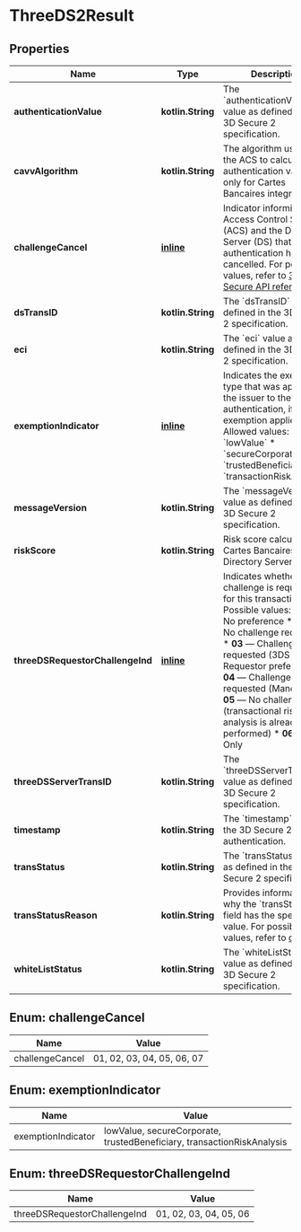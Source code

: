 
# ThreeDS2Result

## Properties
Name | Type | Description | Notes
------------ | ------------- | ------------- | -------------
**authenticationValue** | **kotlin.String** | The &#x60;authenticationValue&#x60; value as defined in the 3D Secure 2 specification. |  [optional]
**cavvAlgorithm** | **kotlin.String** | The algorithm used by the ACS to calculate the authentication value, only for Cartes Bancaires integrations. |  [optional]
**challengeCancel** | [**inline**](#ChallengeCancel) | Indicator informing the Access Control Server (ACS) and the Directory Server (DS) that the authentication has been cancelled. For possible values, refer to [3D Secure API reference](https://docs.adyen.com/online-payments/3d-secure/api-reference#mpidata). |  [optional]
**dsTransID** | **kotlin.String** | The &#x60;dsTransID&#x60; value as defined in the 3D Secure 2 specification. |  [optional]
**eci** | **kotlin.String** | The &#x60;eci&#x60; value as defined in the 3D Secure 2 specification. |  [optional]
**exemptionIndicator** | [**inline**](#ExemptionIndicator) | Indicates the exemption type that was applied by the issuer to the authentication, if exemption applied. Allowed values: * &#x60;lowValue&#x60; * &#x60;secureCorporate&#x60; * &#x60;trustedBeneficiary&#x60; * &#x60;transactionRiskAnalysis&#x60;  |  [optional]
**messageVersion** | **kotlin.String** | The &#x60;messageVersion&#x60; value as defined in the 3D Secure 2 specification. |  [optional]
**riskScore** | **kotlin.String** | Risk score calculated by Cartes Bancaires Directory Server (DS). |  [optional]
**threeDSRequestorChallengeInd** | [**inline**](#ThreeDSRequestorChallengeInd) | Indicates whether a challenge is requested for this transaction. Possible values: * **01** — No preference * **02** — No challenge requested * **03** — Challenge requested (3DS Requestor preference) * **04** — Challenge requested (Mandate) * **05** — No challenge (transactional risk analysis is already performed) * **06** — Data Only |  [optional]
**threeDSServerTransID** | **kotlin.String** | The &#x60;threeDSServerTransID&#x60; value as defined in the 3D Secure 2 specification. |  [optional]
**timestamp** | **kotlin.String** | The &#x60;timestamp&#x60; value of the 3D Secure 2 authentication. |  [optional]
**transStatus** | **kotlin.String** | The &#x60;transStatus&#x60; value as defined in the 3D Secure 2 specification. |  [optional]
**transStatusReason** | **kotlin.String** | Provides information on why the &#x60;transStatus&#x60; field has the specified value. For possible values, refer to [our docs](https://docs.adyen.com/online-payments/3d-secure/api-reference#possible-transstatusreason-values). |  [optional]
**whiteListStatus** | **kotlin.String** | The &#x60;whiteListStatus&#x60; value as defined in the 3D Secure 2 specification. |  [optional]


<a name="ChallengeCancel"></a>
## Enum: challengeCancel
Name | Value
---- | -----
challengeCancel | 01, 02, 03, 04, 05, 06, 07


<a name="ExemptionIndicator"></a>
## Enum: exemptionIndicator
Name | Value
---- | -----
exemptionIndicator | lowValue, secureCorporate, trustedBeneficiary, transactionRiskAnalysis


<a name="ThreeDSRequestorChallengeInd"></a>
## Enum: threeDSRequestorChallengeInd
Name | Value
---- | -----
threeDSRequestorChallengeInd | 01, 02, 03, 04, 05, 06



